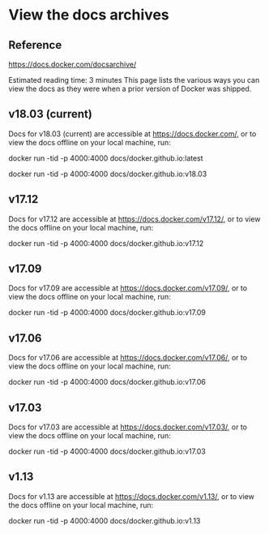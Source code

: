 
View the docs archives
==

Reference
--
https://docs.docker.com/docsarchive/

Estimated reading time: 3 minutes
This page lists the various ways you can view the docs as they were when a prior version of Docker was shipped.


v18.03 (current)
--
Docs for v18.03 (current) are accessible at https://docs.docker.com/, or to view the docs offline on your local machine, run:

docker run -tid -p 4000:4000 docs/docker.github.io:latest

docker run -tid -p 4000:4000 docs/docker.github.io:v18.03

v17.12
--
Docs for v17.12 are accessible at https://docs.docker.com/v17.12/, or to view the docs offline on your local machine, run:

docker run -tid -p 4000:4000 docs/docker.github.io:v17.12

v17.09
--
Docs for v17.09 are accessible at https://docs.docker.com/v17.09/, or to view the docs offline on your local machine, run:

docker run -tid -p 4000:4000 docs/docker.github.io:v17.09

v17.06
--
Docs for v17.06 are accessible at https://docs.docker.com/v17.06/, or to view the docs offline on your local machine, run:

docker run -tid -p 4000:4000 docs/docker.github.io:v17.06

v17.03
--
Docs for v17.03 are accessible at https://docs.docker.com/v17.03/, or to view the docs offline on your local machine, run:

docker run -tid -p 4000:4000 docs/docker.github.io:v17.03

v1.13
--
Docs for v1.13 are accessible at https://docs.docker.com/v1.13/, or to view the docs offline on your local machine, run:

docker run -tid -p 4000:4000 docs/docker.github.io:v1.13